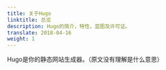 ```yaml
---
title: 关于Hugo
linktitle: 总览
description: Hugo的简介，特性，蓝图及许可证。
translate: 2018-04-16
weight: 1
---
```


Hugo是你的静态网站生成器。（原文没有理解是什么意思）

